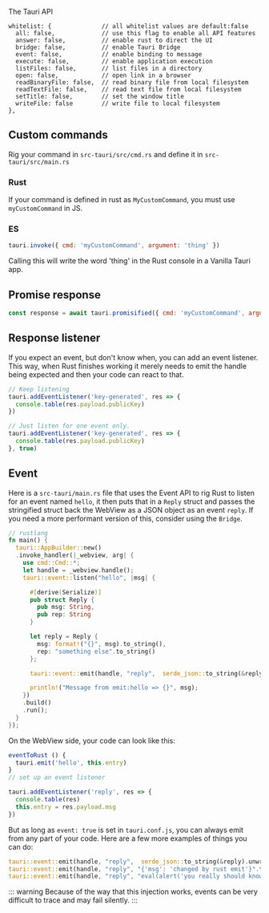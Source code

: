 The Tauri API

```
whitelist: {              // all whitelist values are default:false
  all: false,             // use this flag to enable all API features
  answer: false,          // enable rust to direct the UI
  bridge: false,          // enable Tauri Bridge
  event: false,           // enable binding to message
  execute: false,         // enable application execution
  listFiles: false,       // list files in a directory
  open: false,            // open link in a browser
  readBinaryFile: false,  // read binary file from local filesystem
  readTextFile: false,    // read text file from local filesystem
  setTitle: false,        // set the window title
  writeFile: false        // write file to local filesystem
},
```

## Custom commands

Rig your command in `src-tauri/src/cmd.rs` and define it in `src-tauri/src/main.rs`

### Rust
If your command is defined in rust as `MyCustomCommand`, you must use `myCustomCommand` in JS.

### ES
```js
tauri.invoke({ cmd: 'myCustomCommand', argument: 'thing' })
```
Calling this will write the word 'thing' in the Rust console in a Vanilla Tauri app.

## Promise response
```js
const response = await tauri.promisified({ cmd: 'myCustomCommand', argument: 'thing' })
```


## Response listener
If you expect an event, but don't know when, you can add an event listener. This way, when Rust finishes working it merely needs to emit the handle being expected and then your code can react to that.

```js
// Keep listening
tauri.addEventListener('key-generated', res => {
  console.table(res.payload.publicKey)
})
```

```js
// Just listen for one event only.
tauri.addEventListener('key-generated', res => {
  console.table(res.payload.publicKey)
}, true)
```

## Event
Here is a `src-tauri/main.rs` file that uses the Event API to rig Rust to listen for an event named `hello`, it then puts that in a `Reply` struct and passes the stringified struct back the WebView as a JSON object as an event `reply`. If you need a more performant version of this, consider using the `Bridge`.

```rust
// rustlang
fn main() {
  tauri::AppBuilder::new()
  .invoke_handler(|_webview, arg| {
    use cmd::Cmd::*;
    let handle = _webview.handle();
    tauri::event::listen("hello", |msg| {

      #[derive(Serialize)]
      pub struct Reply {
        pub msg: String,
        pub rep: String
      }

      let reply = Reply {
        msg: format!("{}", msg).to_string(),
        rep: "something else".to_string()
      };

      tauri::event::emit(handle, "reply",  serde_json::to_string(&reply).unwrap());

      println!("Message from emit:hello => {}", msg);
    })
    .build()
    .run();
  }
});
```

On the WebView side, your code can look like this:
```js
eventToRust () {
  tauri.emit('hello', this.entry)
}
// set up an event listener

tauri.addEventListener('reply', res => {
  console.table(res)
  this.entry = res.payload.msg
})
```

But as long as `event: true` is set in `tauri.conf.js`, you can always emit from any part of your code. Here are a few more examples of things you can do:
```rust
tauri::event::emit(handle, "reply",  serde_json::to_string(&reply).unwrap());
tauri::event::emit(handle, "reply", "{'msg': 'changed by rust emit'}".to_string());
tauri::event::emit(handle, "reply", "eval(alert('you really should know better'))".to_string());
```

::: warning
Because of the way that this injection works, events can be very difficult to trace and may fail silently.
:::
